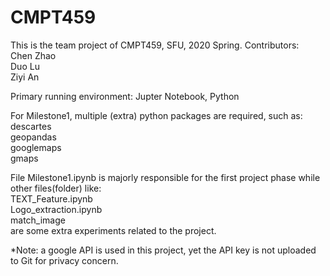 # CMPT459
This is the team project of CMPT459, SFU, 2020 Spring. Contributors:<br>
  Chen Zhao<br>
  Duo Lu<br>
  Ziyi An<br>

Primary running environment: Jupter Notebook, Python

For Milestone1, multiple (extra) python packages are required, such as:<br>
  descartes<br>
  geopandas<br>
  googlemaps<br>
  gmaps<br>

File Milestone1.ipynb is majorly responsible for the first project phase while other files(folder) like:<br>
  TEXT_Feature.ipynb<br>
  Logo_extraction.ipynb<br>
  match_image<br>
are some extra experiments related to the project.<br>

*Note: a google API is used in this project, yet the API key is not uploaded to Git for privacy concern.
